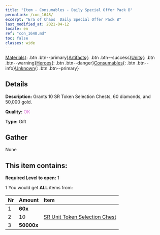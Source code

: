 ```yaml
---
title: "Item - Consumables - Daily Special Offer Pack B"
permalink: /con_1648/
excerpt: "Era of Chaos  Daily Special Offer Pack B"
last_modified_at: 2021-04-12
locale: en
ref: "con_1648.md"
toc: false
classes: wide
---
```

 [Materials](/){: .btn .btn--primary}[Artifacts](/Artifacts/){: .btn .btn--success}[Units](/Units/){: .btn .btn--warning}[Heroes](/Heroes/){: .btn .btn--danger}[Consumables](/Consumables/){: .btn .btn--info}[Unknown](/Unknown/){: .btn .btn--primary}

## Details
 **Description:** Grants 10 SR Token Selection Chests, 60 diamonds, and 50,000 gold.

 **Quality:** <span style="color: #DA70D6">OK</span>

 **Type:** Gift

## Gather

  None

## This item contains:

 **Required Level to open:** 1

 1 You would get **ALL** items  from:

  | Nr | Amount |     Item    |
  |:---|:-------|:------------|
  | 1 |  **60x** | <i class="fas fa-gem"/> |  | 
  | 2 | 10 | [SR Unit Token Selection Chest](/Items/con_1618/) | 
  | 3 |  **50000x** | <i class="fas fa-coins"/> |  | 
